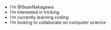 - I’m @SeanNakagawa
- I’m interested in tricking
- I’m currently learning coding
- I’m looking to collaborate on computer science

<!---
SeanNakagawa/SeanNakagawa is a ✨ special ✨ repository because its `README.md` (this file) appears on your GitHub profile.
You can click the Preview link to take a look at your changes.
--->
